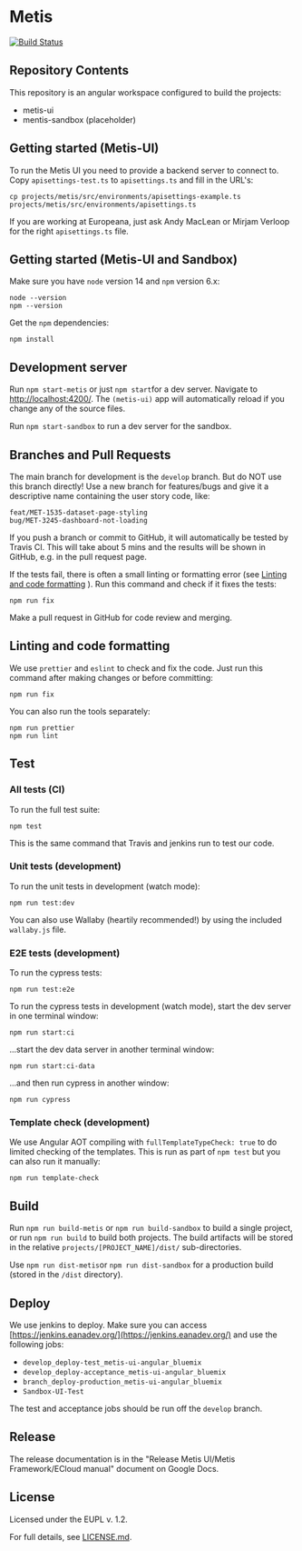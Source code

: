 # Metis

[![Build Status](https://travis-ci.org/europeana/metis-ui.svg?branch=develop)](https://travis-ci.org/europeana/metis-ui)

## Repository Contents

This repository is an angular workspace configured to build the projects:

* metis-ui
* mentis-sandbox (placeholder)


## Getting started (Metis-UI)

To run the Metis UI you need to provide a backend server to connect to. Copy `apisettings-test.ts` to `apisettings.ts` and fill in the URL's:

    cp projects/metis/src/environments/apisettings-example.ts projects/metis/src/environments/apisettings.ts

If you are working at Europeana, just ask Andy MacLean or Mirjam Verloop for the right `apisettings.ts` file.

## Getting started (Metis-UI and Sandbox)

Make sure you have `node` version 14 and `npm` version 6.x:

    node --version
    npm --version

Get the `npm` dependencies:

    npm install

## Development server

Run `npm start-metis` or just `npm start`for a dev server. Navigate to [http://localhost:4200/](http://localhost:4200/). The `(metis-ui)` app will automatically reload if you change any of the source files.

Run `npm start-sandbox` to run a dev server for the sandbox.

## Branches and Pull Requests

The main branch for development is the `develop` branch. But do NOT use this branch directly! Use a new branch for features/bugs and give it a descriptive name containing the user story code, like:

    feat/MET-1535-dataset-page-styling
    bug/MET-3245-dashboard-not-loading

If you push a branch or commit to GitHub, it will automatically be tested by Travis CI. This will take about 5 mins and the results will be shown in GitHub, e.g. in the pull request page.

If the tests fail, there is often a small linting or formatting error (see [Linting and code formatting](#linting-and-code-formatting) ). Run this command and check if it fixes the tests:

    npm run fix

Make a pull request in GitHub for code review and merging.

## Linting and code formatting

We use `prettier` and `eslint` to check and fix the code. Just run this command after making changes or before committing:

    npm run fix

You can also run the tools separately:

    npm run prettier
    npm run lint

## Test

### All tests (CI)

To run the full test suite:

    npm test

This is the same command that Travis and jenkins run to test our code.

### Unit tests (development)

To run the unit tests in development (watch mode):

    npm run test:dev

You can also use Wallaby (heartily recommended!) by using the included `wallaby.js` file.

### E2E tests (development)

To run the cypress tests:

    npm run test:e2e


To run the cypress tests in development (watch mode), start the dev server in one terminal window:

    npm run start:ci

...start the dev data server in another terminal window:

    npm run start:ci-data

...and then run cypress in another window:

    npm run cypress

### Template check (development)

We use Angular AOT compiling with `fullTemplateTypeCheck: true` to do limited checking of the templates. This is run as part of `npm test` but you can also run it manually:

    npm run template-check

## Build

Run `npm run build-metis` or `npm run build-sandbox` to build a single project, or run `npm run build` to build both projects. The build artifacts will be stored in the relative `projects/[PROJECT_NAME]/dist/` sub-directories.

Use `npm run dist-metis`or `npm run dist-sandbox` for a production build (stored in the `/dist` directory).

## Deploy

We use jenkins to deploy. Make sure you can access [https://jenkins.eanadev.org/](https://jenkins.eanadev.org/) and use the following jobs:
- `develop_deploy-test_metis-ui-angular_bluemix`
- `develop_deploy-acceptance_metis-ui-angular_bluemix`
- `branch_deploy-production_metis-ui-angular_bluemix`
- `Sandbox-UI-Test`

The test and acceptance jobs should be run off the `develop` branch.

## Release

The release documentation is in the "Release Metis UI/Metis Framework/ECloud manual" document on Google Docs.

## License

Licensed under the EUPL v. 1.2.

For full details, see [LICENSE.md](LICENSE.md).
